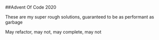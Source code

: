 ##Advent Of Code 2020

These are my super rough solutions, guaranteed to be as performant as garbage

May refactor, may not, may complete, may not
